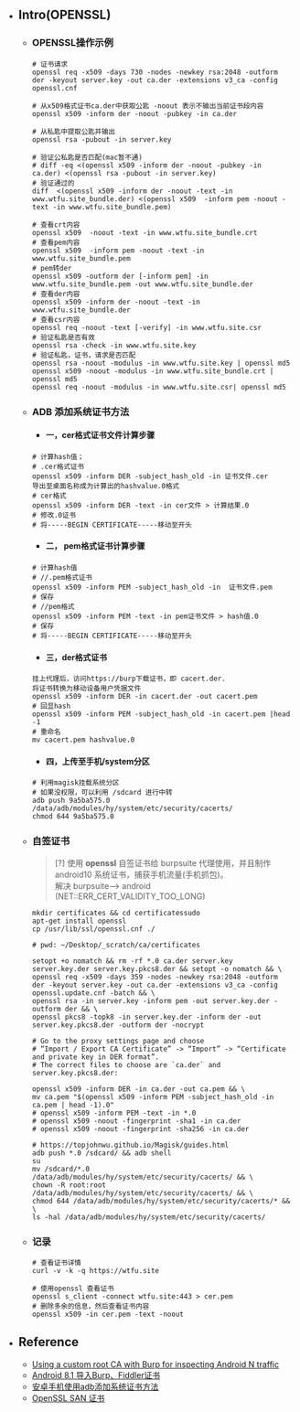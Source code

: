 * ## Intro(OPENSSL)

    + ### OPENSSL操作示例

        ```shell
        # 证书请求
        openssl req -x509 -days 730 -nodes -newkey rsa:2048 -outform der -keyout server.key -out ca.der -extensions v3_ca -config openssl.cnf

        # 从x509格式证书ca.der中获取公匙 -noout 表示不输出当前证书段内容
        openssl x509 -inform der -noout -pubkey -in ca.der

        # 从私匙中提取公匙并输出
        openssl rsa -pubout -in server.key

        # 验证公私匙是否匹配(mac暂不通)
        # diff -eq <(openssl x509 -inform der -noout -pubkey -in ca.der) <(openssl rsa -pubout -in server.key)
        # 验证通过的
        diff  <(openssl x509 -inform der -noout -text -in www.wtfu.site_bundle.der) <(openssl x509  -inform pem -noout -text -in www.wtfu.site_bundle.pem)

        # 查看crt内容
        openssl x509  -noout -text -in www.wtfu.site_bundle.crt
        # 查看pem内容
        openssl x509  -inform pem -noout -text -in www.wtfu.site_bundle.pem
        # pem转der
        openssl x509 -outform der [-inform pem] -in www.wtfu.site_bundle.pem -out www.wtfu.site_bundle.der
        # 查看der内容
        openssl x509 -inform der -noout -text -in www.wtfu.site_bundle.der
        # 查看csr内容
        openssl req -noout -text [-verify] -in www.wtfu.site.csr
        # 验证私匙是否有效
        openssl rsa -check -in www.wtfu.site.key
        # 验证私匙，证书，请求是否匹配
        openssl rsa -noout -modulus -in www.wtfu.site.key | openssl md5
        openssl x509 -noout -modulus -in www.wtfu.site_bundle.crt | openssl md5
        openssl req -noout -modulus -in www.wtfu.site.csr| openssl md5
        ```
    + ### ADB 添加系统证书方法

        - #### 一，cer格式证书文件计算步骤
        ```shell
        # 计算hash值；
        # .cer格式证书
        openssl x509 -inform DER -subject_hash_old -in 证书文件.cer
        导出至桌面名称成为计算出的hashvalue.0格式
        # cer格式
        openssl x509 -inform DER -text -in cer文件 > 计算结果.0
        # 修改.0证书
        # 将-----BEGIN CERTIFICATE-----移动至开头
        ```

        - #### 二， pem格式证书计算步骤
        ```shell
        # 计算hash值
        # //.pem格式证书
        openssl x509 -inform PEM -subject_hash_old -in  证书文件.pem
        # 保存
        # //pem格式
        openssl x509 -inform PEM -text -in pem证书文件 > hash值.0
        # 保存
        # 将-----BEGIN CERTIFICATE-----移动至开头
        ```
        
        - #### 三，der格式证书
        ```shell
        挂上代理后，访问https://burp下载证书，即 cacert.der.
        将证书转换为移动设备用户凭据文件
        openssl x509 -inform DER -in cacert.der -out cacert.pem
        # 回显hash
        openssl x509 -inform PEM -subject_hash_old -in cacert.pem |head -1
        # 重命名
        mv cacert.pem hashvalue.0
        ```

        - #### 四，上传至手机/system分区
        ```shell
        # 利用magisk挂载系统分区
        # 如果没权限，可以利用 /sdcard 进行中转
        adb push 9a5ba575.0 /data/adb/modules/hy/system/etc/security/cacerts/
        chmod 644 9a5ba575.0
        ```

    - ### 自签证书

        > [?] 使用 **openssl** 自签证书给 burpsuite 代理使用，并且制作 android10 系统证书，捕获手机流量(手机抓包)。
        <br>解决 burpsuite--> android (NET::ERR_CERT_VALIDITY_TOO_LONG)

        ```shell
        mkdir certificates && cd certificatessudo 
        apt-get install openssl
        cp /usr/lib/ssl/openssl.cnf ./

        # pwd: ~/Desktop/_scratch/ca/certificates

        setopt +o nomatch && rm -rf *.0 ca.der server.key server.key.der server.key.pkcs8.der && setopt -o nomatch && \
        openssl req -x509 -days 359 -nodes -newkey rsa:2048 -outform der -keyout server.key -out ca.der -extensions v3_ca -config openssl.update.cnf -batch && \
        openssl rsa -in server.key -inform pem -out server.key.der -outform der && \
        openssl pkcs8 -topk8 -in server.key.der -inform der -out server.key.pkcs8.der -outform der -nocrypt

        # Go to the proxy settings page and choose 
        # “Import / Export CA Certificate” -> “Import” -> “Certificate and private key in DER format”. 
        # The correct files to choose are `ca.der` and server.key.pkcs8.der:

        openssl x509 -inform DER -in ca.der -out ca.pem && \
        mv ca.pem "$(openssl x509 -inform PEM -subject_hash_old -in ca.pem | head -1).0"
        # openssl x509 -inform PEM -text -in *.0
        # openssl x509 -noout -fingerprint -sha1 -in ca.der
        # openssl x509 -noout -fingerprint -sha256 -in ca.der

        # https://topjohnwu.github.io/Magisk/guides.html
        adb push *.0 /sdcard/ && adb shell
        su
        mv /sdcard/*.0 /data/adb/modules/hy/system/etc/security/cacerts/ && \
        chown -R root:root /data/adb/modules/hy/system/etc/security/cacerts/ && \
        chmod 644 /data/adb/modules/hy/system/etc/security/cacerts/* && \
        ls -hal /data/adb/modules/hy/system/etc/security/cacerts/
        ```

    + ### 记录
        ```shell
        # 查看证书详情
        curl -v -k -q https://wtfu.site

        # 使用openssl 查看证书
        openssl s_client -connect wtfu.site:443 > cer.pem
        # 删除多余的信息，然后查看证书内容
        openssl x509 -in cer.pem -text -noout
        ```

* ## Reference

    + [Using a custom root CA with Burp for inspecting Android N traffic](https://blog.nviso.eu/2018/01/31/using-a-custom-root-ca-with-burp-for-inspecting-android-n-traffic/)
    + [Android 8.1 导入Burp、Fiddler证书](http://t.zoukankan.com/cijian9000-p-13431754.html)
    + [安卓手机使用adb添加系统证书方法](https://zhuanlan.zhihu.com/p/473750804)
    + [OpenSSL SAN 证书](https://blog.csdn.net/baishitongtian/article/details/119544269)